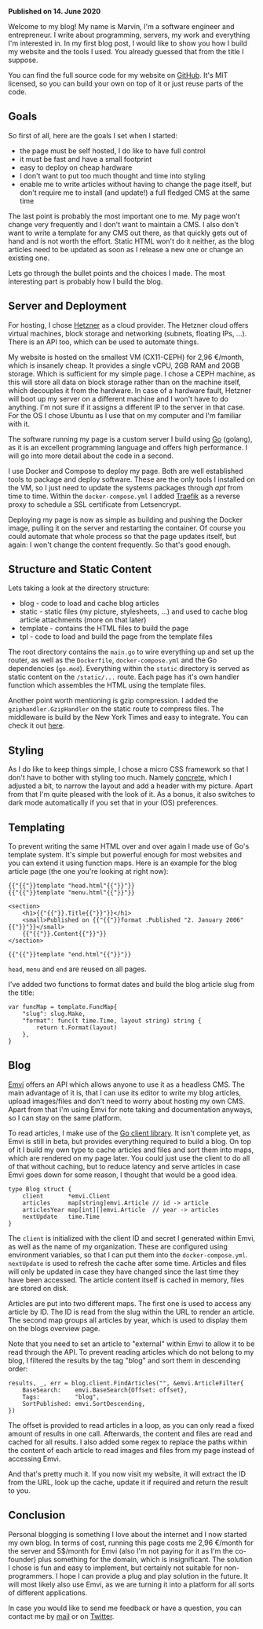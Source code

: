 **Published on 14. June 2020**

Welcome to my blog! My name is Marvin, I'm a software engineer and entrepreneur. I write about programming, servers, my work and everything I'm interested in. In my first blog post, I would like to show you how I build my website and the tools I used. You already guessed that from the title I suppose.

You can find the full source code for my website on [GitHub](https://github.com/Kugelschieber/marvinblum). It's MIT licensed, so you can build your own on top of it or just reuse parts of the code.

Goals
-----

So first of all, here are the goals I set when I started:

*   the page must be self hosted, I do like to have full control
*   it must be fast and have a small footprint
*   easy to deploy on cheap hardware
*   I don't want to put too much thought and time into styling
*   enable me to write articles without having to change the page itself, but don't require me to install (and update!) a full fledged CMS at the same time
    

The last point is probably the most important one to me. My page won't change very frequently and I don't want to maintain a CMS. I also don't want to write a template for any CMS out there, as that quickly gets out of hand and is not worth the effort. Static HTML won't do it neither, as the blog articles need to be updated as soon as I release a new one or change an existing one.

Lets go through the bullet points and the choices I made. The most interesting part is probably how I build the blog.

Server and Deployment
---------------------

For hosting, I chose [Hetzner](https://www.hetzner.com/) as a cloud provider. The Hetzner cloud offers virtual machines, block storage and networking (subnets, floating IPs, ...). There is an API too, which can be used to automate things.

My website is hosted on the smallest VM (CX11-CEPH) for 2,96 €/month, which is insanely cheap. It provides a single vCPU, 2GB RAM and 20GB storage. Which is sufficient for my simple page. I chose a CEPH machine, as this will store all data on block storage rather than on the machine itself, which decouples it from the hardware. In case of a hardware fault, Hetzner will boot up my server on a different machine and I won't have to do anything. I'm not sure if it assigns a different IP to the server in that case. For the OS I chose Ubuntu as I use that on my computer and I'm familiar with it.

The software running my page is a custom server I build using [Go](https://golang.org/) (golang), as it is an excellent programming language and offers high performance. I will go into more detail about the code in a second.

I use Docker and Compose to deploy my page. Both are well established tools to package and deploy software. These are the only tools I installed on the VM, so I just need to update the systems packages through _apt_ from time to time. Within the `docker-compose.yml` I added [Traefik](https://containo.us/traefik/) as a reverse proxy to schedule a SSL certificate from Letsencrypt.

Deploying my page is now as simple as building and pushing the Docker image, pulling it on the server and restarting the container. Of course you could automate that whole process so that the page updates itself, but again: I won't change the content frequently. So that's good enough.

Structure and Static Content
----------------------------

Lets taking a look at the directory structure:

*   blog - code to load and cache blog articles
*   static - static files (my picture, stylesheets, ...) and used to cache blog article attachments (more on that later)
*   template - contains the HTML files to build the page
*   tpl - code to load and build the page from the template files
    

The root directory contains the `main.go` to wire everything up and set up the router, as well as the `Dockerfile`, `docker-compose.yml` and the Go dependencies (`go.mod`). Everything within the `static` directory is served as static content on the `/static/...` route. Each page has it's own handler function which assembles the HTML using the template files.

Another point worth mentioning is gzip compression. I added the `gziphandler.GzipHandler` on the static route to compress files. The middleware is build by the New York Times and easy to integrate. You can check it out [here](https://github.com/nytimes/gziphandler).

Styling
-------

As I do like to keep things simple, I chose a micro CSS framework so that I don't have to bother with styling too much. Namely [concrete](https://concrete.style/), which I adjusted a bit, to narrow the layout and add a header with my picture. Apart from that I'm quite pleased with the look of it. As a bonus, it also switches to dark mode automatically if you set that in your (OS) preferences.

Templating
----------

To prevent writing the same HTML over and over again I made use of Go's template system. It's simple but powerful enough for most websites and you can extend it using function maps. Here is an example for the blog article page (the one you're looking at right now):

```
{{"{{"}}template "head.html"{{"}}"}}
{{"{{"}}template "menu.html"{{"}}"}}

<section>
    <h1>{{"{{"}}.Title{{"}}"}}</h1>
    <small>Published on {{"{{"}}format .Published "2. January 2006"{{"}}"}}</small>
    {{"{{"}}.Content{{"}}"}}
</section>

{{"{{"}}template "end.html"{{"}}"}}
```

`head`, `menu` and `end` are reused on all pages.

I've added two functions to format dates and build the blog article slug from the title:

```
var funcMap = template.FuncMap{
	"slug": slug.Make,
	"format": func(t time.Time, layout string) string {
		return t.Format(layout)
	},
}
```

Blog
----

[Emvi](https://emvi.com/) offers an API which allows anyone to use it as a headless CMS. The main advantage of it is, that I can use its editor to write my blog articles, upload images/files and don't need to worry about hosting my own CMS. Apart from that I'm using Emvi for note taking and documentation anyways, so I can stay on the same platform.

To read articles, I make use of the [Go client library](https://github.com/emvi/api-go). It isn't complete yet, as Emvi is still in beta, but provides everything required to build a blog. On top of it I build my own type to cache articles and files and sort them into maps, which are rendered on my page later. You could just use the client to do all of that without caching, but to reduce latency and serve articles in case Emvi goes down for some reason, I thought that would be a good idea.

```
type Blog struct {
	client       *emvi.Client
	articles     map[string]emvi.Article // id -> article
	articlesYear map[int][]emvi.Article  // year -> articles
	nextUpdate   time.Time
}
```

The `client` is initialized with the client ID and secret I generated within Emvi, as well as the name of my organization. These are configured using environment variables, so that I can put them into the `docker-compose.yml`. `nextUpdate` is used to refresh the cache after some time. Articles and files will only be updated in case they have changed since the last time they have been accessed. The article content itself is cached in memory, files are stored on disk.

Articles are put into two different maps. The first one is used to access any article by ID. The ID is read from the slug within the URL to render an article. The second map groups all articles by year, which is used to display them on the blogs overview page.

Note that you need to set an article to "external" within Emvi to allow it to be read through the API. To prevent reading articles which do not belong to my blog, I filtered the results by the tag "blog" and sort them in descending order:

```
results, _, err = blog.client.FindArticles("", &emvi.ArticleFilter{
	BaseSearch:    emvi.BaseSearch{Offset: offset},
	Tags:          "blog",
	SortPublished: emvi.SortDescending,
})
```

The offset is provided to read articles in a loop, as you can only read a fixed amount of results in one call. Afterwards, the content and files are read and cached for all results. I also added some regex to replace the paths within the content of each article to read images and files from my page instead of accessing Emvi.

And that's pretty much it. If you now visit my website, it will extract the ID from the URL, look up the cache, update it if required and return the result to you.

Conclusion
----------

Personal blogging is something I love about the internet and I now started my own blog. In terms of cost, running this page costs me 2,96 €/month for the server and 5$/month for Emvi (also I'm not paying for it as I'm the co-founder) plus something for the domain, which is insignificant. The solution I chose is fun and easy to implement, but certainly not suitable for non-programmers. I hope I can provide a plug and play solution in the future. It will most likely also use Emvi, as we are turning it into a platform for all sorts of different applications.

In case you would like to send me feedback or have a question, you can contact me by [mail](mailto:marvin@marvinblum.de) or on [Twitter](https://twitter.com/m5blum).
